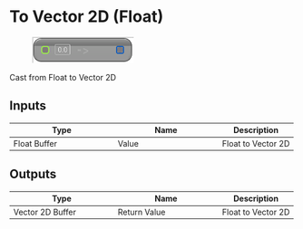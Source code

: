 # To Vector 2D (Float)

<div align="left" data-full-width="false">

<figure><img src="To_Vector_2D_(Float).png" alt=""><figcaption></figcaption></figure>

</div>

Cast from Float to Vector 2D

## Inputs

<table>
<thead><tr><th width="170">Type</th><th width="170">Name</th><th>Description</th></tr></thead>
<tbody>
<tr><td>Float Buffer</td><td>Value</td><td>Float to Vector 2D</td></tr>
</tbody>
</table>

## Outputs

<table>
<thead><tr><th width="170">Type</th><th width="170">Name</th><th>Description</th></tr></thead>
<tbody>
<tr><td>Vector 2D Buffer</td><td>Return Value</td><td>Float to Vector 2D</td></tr>
</tbody>
</table>